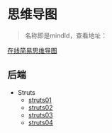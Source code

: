 # 思维导图

> 名称即是mindId，查看地址：

[在线简易思维导图](/myNote/html/mindView.html ':ignore')



## 后端

- Struts
  - [struts01](/myNote/html/mindView.html?md=struts01 ':ignore')
  - [struts02](/myNote/html/mindView.html?md=struts02 ':ignore')
  - [struts03](/myNote/html/mindView.html?md=struts03 ':ignore')
  - [struts04](/myNote/html/mindView.html?md=struts04 ':ignore')

